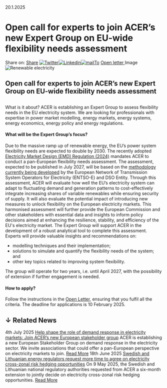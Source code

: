 20.1.2025
# Open call for experts to join ACER’s new Expert Group on EU-wide flexibility needs assessment
Share on: [Share](https://www.addtoany.com/share#url=https%3A%2F%2Fwww.acer.europa.eu%2Fnews%2Fopen-call-experts-join-acers-new-expert-group-eu-wide-flexibility-needs-assessment&title=Open%20call%20for%20experts%20to%20join%20ACER%E2%80%99s%20new%20Expert%20Group%20on%20EU-wide%20flexibility%20needs%20assessment)
[![Twitter](https://www.acer.europa.eu/sites/default/files/bluesky.svg)](https://www.acer.europa.eu/#bluesky)[![Linkedin](https://www.acer.europa.eu/sites/default/files/linkedin.svg)](https://www.acer.europa.eu/#linkedin)[![mailTo](https://www.acer.europa.eu/sites/default/files/copy-url.png)](https://www.acer.europa.eu/#copy_link)
[Open letter ](https://www.acer.europa.eu/sites/default/files/documents/en/The_agency/Organisation/Expert_Groups/EG_Flexibility/Flexibility_EG_Open_Letter_2025.pdf)
Image
![Renewable electricity](https://www.acer.europa.eu/sites/default/files/styles/main_images_news_and_pages_little_/public/2025-01/flexibility_0.jpg?itok=2Q1u_Mkp)
## Open call for experts to join ACER’s new Expert Group on EU-wide flexibility needs assessment
## 
What is it about?
ACER is establishing an Expert Group to assess flexibility needs in the EU electricity system. We are looking for professionals with expertise in power market modelling, energy markets, energy systems, energy economics, energy policy and energy regulations. 
#### **What will be the Expert Group’s focus?**
Due to the massive ramp up of renewable energy, the EU’s power system flexibility needs are expected to double by 2030. The recently adopted [Electricity Market Design (EMD) Regulation (2024)](https://eur-lex.europa.eu/legal-content/EN/TXT/?uri=OJ:L_202401747) mandates ACER to conduct a pan-European flexibility needs assessment. The assessment, expected to be published in July 2027, will be based on the [methodology currently being developed](https://consultations.entsoe.eu/system-development/public-consultation-on-flexibility-needs-assessmen/) by the European Network of Transmission System Operators for Electricity (ENTSO-E) and DSO Entity.
Through this assessment, ACER will evaluate how well the EU’s electricity system can adapt to fluctuating demand and generation patterns to cost-effectively integrate increasing shares of variable renewables while ensuring security of supply. It will also evaluate the potential impact of introducing new measures to unlock flexibility on the European electricity markets.
This harmonised assessment will further provide the European Commission and other stakeholders with essential data and insights to inform policy decisions aimed at enhancing the resilience, stability, and efficiency of the EU's electricity market.
The Expert Group will support ACER in the development of a robust analytical tool to complete this assessment.
Experts will provide valuable insights and recommendations on:
  * modelling techniques and their implementation;
  * solutions to simulate and quantify the flexibility needs of the system; and
  * other key topics related to improving system flexibility. 


The group will operate for two years, i.e. until April 2027, with the possibility of extension if further engagement is needed.
#### **How to apply?**
Follow the instructions in the [Open Letter](https://www.acer.europa.eu/sites/default/files/documents/en/The_agency/Organisation/Expert_Groups/EG_Flexibility/Flexibility_EG_Open_Letter_2025.pdf), ensuring that you fulfil all the criteria. The deadline for applications is 10 February 2025. 
## ↓ Related News
4th July 2025 
[Help shape the role of demand response in electricity markets: Join ACER’s new European stakeholder group](https://www.acer.europa.eu/news/help-shape-role-demand-response-electricity-markets-join-acers-new-european-stakeholder-group)
ACER is establishing a new European Stakeholder Group on demand response in the electricity sector. We invite associations that could offer a pan-European perspective on electricity markets to join. 
[Read More](https://www.acer.europa.eu/news/help-shape-role-demand-response-electricity-markets-join-acers-new-european-stakeholder-group)
18th June 2025 
[Swedish and Lithuanian energy regulators request more time to agree on electricity cross-zonal risk hedging opportunities](https://www.acer.europa.eu/news/swedish-and-lithuanian-energy-regulators-request-more-time-agree-electricity-cross-zonal-risk-hedging-opportunities)
On 9 May 2025, the Swedish and Lithuanian national regulatory authorities requested from ACER a six-month extension to jointly decide on electricity cross-zonal risk hedging opportunities. 
[Read More](https://www.acer.europa.eu/news/swedish-and-lithuanian-energy-regulators-request-more-time-agree-electricity-cross-zonal-risk-hedging-opportunities)
[](https://www.acer.europa.eu/news/open-call-experts-join-acers-new-expert-group-eu-wide-flexibility-needs-assessment)
